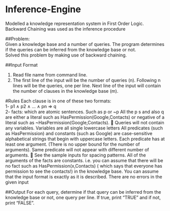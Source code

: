 # Inference-Engine
Modelled a knowledge representation system in First Order Logic. Backward Chaining was used as the inference procedure 

##Problem:  
Given a knowledge base and a number of queries.  The program determines if the queries can be inferred from the knowledge base or not.  
Solved this problem by making use of backward chaining.

##Input Format
1. Read file name from command line.
2. The first line of the input will be the number of queries (n).    Following n lines will be the queries, one per line.   Next line of the input will contain the number of clauses in the knowledge base (m).

#Rules
Each clause is in one of these two formats:  
1- p1 ∧ p2 ∧ ... ∧ pn => q  
2- facts: which are atomic sentences. Such as p or ~p 
All the p s and also q are either a literal such as HasPermission(Google,Contacts) or negative of a literal such as ~HasPermission(Google,Contacts).    Queries will not contain any variables.    Variables are all single lowercase letters    All predicates (such as HasPermission) and constants (such as Google) are case-sensitive alphabetical strings that begin with uppercase letters.     Each predicate has at least one argument. (There is no upper bound for the number of arguments). Same predicate will not appear with different number of arguments.   See the sample inputs for spacing patterns.    All of the arguments of the facts are constants. i.e. you can assume that there will be no fact such as HasPermission(x,Contacts) ( which says that everyone has permission to see the contacts!) in the knowledge base.      You can assume that the input format is exactly as it is described. There are no errors in the given input    

##Output
For each query, determine if that query can be inferred from the knowledge base or not, one query per line.   If true, print “TRUE” and if not, print “FALSE”. 

